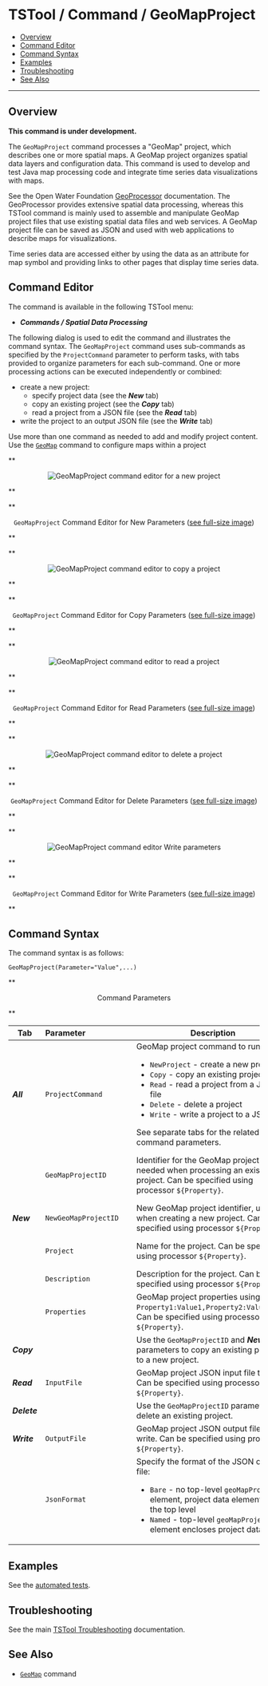 # TSTool / Command / GeoMapProject #

*   [Overview](#overview)
*   [Command Editor](#command-editor)
*   [Command Syntax](#command-syntax)
*   [Examples](#examples)
*   [Troubleshooting](#troubleshooting)
*   [See Also](#see-also)

-------------------------

## Overview ##

**This command is under development.**

The `GeoMapProject` command processes a "GeoMap" project,
which describes one or more spatial maps.
A GeoMap project organizes spatial data layers and configuration data.
This command is used to develop and test Java map processing code and integrate time series data visualizations with maps.

See the Open Water Foundation
[GeoProcessor](https://software.openwaterfoundation.org/geoprocessor/latest/doc-user/appendix-geomapproject/geomapproject/) documentation.
The GeoProcessor provides extensive spatial data processing,
whereas this TSTool command is mainly used to assemble and manipulate GeoMap project files that use existing spatial data files and web services.
A GeoMap project file can be saved as JSON and used with web applications to describe maps for visualizations.

Time series data are accessed either by using the data as an attribute for map symbol
and providing links to other pages that display time series data.

## Command Editor ##

The command is available in the following TSTool menu:

*   ***Commands / Spatial Data Processing***

The following dialog is used to edit the command and illustrates the command syntax.
The `GeoMapProject` command uses sub-commands as specified by the `ProjectCommand` parameter to perform tasks,
with tabs provided to organize parameters for each sub-command.
One or more processing actions can be executed independently or combined:

*   create a new project:
    +   specify project data (see the ***New*** tab)
    +   copy an existing project (see the ***Copy*** tab)
    +   read a project from a JSON file (see the ***Read*** tab)
*   write the project to an output JSON file (see the ***Write*** tab)

Use more than one command as needed to add and modify project content.
Use the [`GeoMap`](../GeoMap/GeoMap.md) command to configure maps within a project

**<p style="text-align: center;">
![GeoMapProject command editor for a new project](GeoMapProject-New.png)
</p>**

**<p style="text-align: center;">
`GeoMapProject` Command Editor for New Parameters (<a href="../GeoMapProject-New.png">see full-size image</a>)
</p>**

**<p style="text-align: center;">
![GeoMapProject command editor to copy a project](GeoMapProject-Copy.png)
</p>**

**<p style="text-align: center;">
`GeoMapProject` Command Editor for Copy Parameters (<a href="../GeoMapProject-Copy.png">see full-size image</a>)
</p>**

**<p style="text-align: center;">
![GeoMapProject command editor to read a project](GeoMapProject-Read.png)
</p>**

**<p style="text-align: center;">
`GeoMapProject` Command Editor for Read Parameters (<a href="../GeoMapProject-Read.png">see full-size image</a>)
</p>**

**<p style="text-align: center;">
![GeoMapProject command editor to delete a project](GeoMapProject-Delete.png)
</p>**

**<p style="text-align: center;">
`GeoMapProject` Command Editor for Delete Parameters (<a href="../GeoMapProject-Delete.png">see full-size image</a>)
</p>**

**<p style="text-align: center;">
![GeoMapProject command editor Write parameters](GeoMapProject-Write.png)
</p>**

**<p style="text-align: center;">
`GeoMapProject` Command Editor for Write Parameters (<a href="../GeoMapProject-Write.png">see full-size image</a>)
</p>**

## Command Syntax ##

The command syntax is as follows:

```text
GeoMapProject(Parameter="Value",...)
```
**<p style="text-align: center;">
Command Parameters
</p>**

| **Tab** | **Parameter**&nbsp;&nbsp;&nbsp;&nbsp;&nbsp;&nbsp;&nbsp;&nbsp;&nbsp;&nbsp;&nbsp;&nbsp;&nbsp;&nbsp;&nbsp;&nbsp;&nbsp;&nbsp;&nbsp;&nbsp; | **Description** | **Default**&nbsp;&nbsp;&nbsp;&nbsp;&nbsp;&nbsp;&nbsp;&nbsp;&nbsp;&nbsp; |
| --|--------------|-----------------|----------------- |
|***All***|`ProjectCommand` | GeoMap project command to run:<ul><li>`NewProject` - create a new project</li><li>`Copy` - copy an existing project</li><li>`Read` - read a project from a JSON file</li><li>`Delete` - delete a project</li><li>`Write` - write a project to a JSON file</li></ul> See separate tabs for the related command parameters.| None - must be specified.|
||`GeoMapProjectID` |Identifier for the GeoMap project, needed when processing an existing project.  Can be specified using processor `${Property}`.| Must be specified except when creating a new project.|
|***New*** | `NewGeoMapProjectID`| New GeoMap project identifier, used when creating a new project. Can be specified using processor `${Property}`. | Required for a new project. |
| | `Project` | Name for the project. Can be specified using processor `${Property}`.| Required for a new project. |
| | `Description` | Description for the project. Can be specified using processor `${Property}`.| |
| | `Properties` | GeoMap project properties using format `Property1:Value1,Property2:Value2,...`.  Can be specified using processor `${Property}`. |
|***Copy*** | | Use the `GeoMapProjectID` and ***New*** tab parameters to copy an existing project to a new project. | |
|***Read*** | `InputFile` | GeoMap project JSON input file to read. Can be specified using processor `${Property}`.| |
|***Delete*** | | Use the `GeoMapProjectID` parameter to delete an existing project. | |
|***Write*** | `OutputFile` | GeoMap project JSON output file to write. Can be specified using processor `${Property}`.| |
| | `JsonFormat` | Specify the format of the JSON output file:<ul><li>`Bare` - no top-level `geoMapProject` element, project data elements are at the top level</li><li>`Named` - top-level `geoMapProject` element encloses project data</li></ul> | `Named` |

## Examples ##

See the [automated tests](https://github.com/OpenCDSS/cdss-app-tstool-test/tree/master/test/commands/GeoMapProject).

## Troubleshooting ##

See the main [TSTool Troubleshooting](../../troubleshooting/troubleshooting.md) documentation.

## See Also ##

*   [`GeoMap`](../GeoMap/GeoMap.md) command

